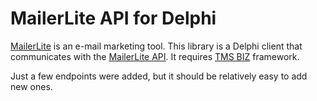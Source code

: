 # MailerLite API for Delphi

[MailerLite](https://www.mailerlite.com) is an e-mail marketing tool. This library is a Delphi client that communicates with the [MailerLite API](https://developers.mailerlite.com/docs). It requires [TMS BIZ](https://www.tmssoftware.com/site/tmsbizintro.asp) framework. 

Just a few endpoints were added, but it should be relatively easy to add new ones.

